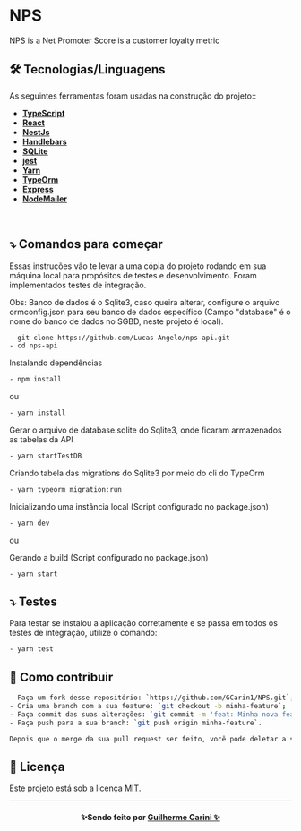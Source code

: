 # NPS
NPS is a Net Promoter Score is a customer loyalty metric



## 🛠 Tecnologias/Linguagens

As seguintes ferramentas foram usadas na construção do projeto::


-  **[TypeScript](https://golang.org)**
-  **[React](https://pt-br.reactjs.org)**
-  **[NestJs](https://nestjs.com)**
-  **[Handlebars](https://handlebarsjs.com)**
-  **[SQLite](https://www.sqlite.org/index.html)**
-  **[jest](https://jestjs.io/pt-BR/)**
-  **[Yarn](https://yarnpkg.com)**
-  **[TypeOrm](https://typeorm.io/#/)**
-  **[Express](https://expressjs.com/pt-br/)**
-  **[NodeMailer](https://nodemailer.com/about/)**


<br/>

## ⤵ Comandos para começar

Essas instruções vão te levar a uma cópia do projeto rodando em sua máquina local para propósitos de testes e desenvolvimento. Foram implementados testes de integração.

Obs: Banco de dados é o Sqlite3, caso queira alterar, configure o arquivo ormconfig.json para seu banco de dados específico (Campo "database" é o nome do banco de dados no SGBD, neste projeto é local).

```bash
- git clone https://github.com/Lucas-Angelo/nps-api.git
- cd nps-api
```

Instalando dependências

```bash
- npm install
```

ou

```bash
- yarn install
```

Gerar o arquivo de database.sqlite do Sqlite3, onde ficaram armazenados as tabelas da API

```bash
- yarn startTestDB
```

Criando tabela das migrations do Sqlite3 por meio do cli do TypeOrm

```bash
- yarn typeorm migration:run
```

Inicializando uma instância local (Script configurado no package.json)

```bash
- yarn dev
```

ou

Gerando a build (Script configurado no package.json)
```bash
- yarn start
```

## ⤵ Testes

Para testar se instalou a aplicação corretamente e se passa em todos os testes de integração, utilize o comando:

```bash
- yarn test
```



## 🤔 Como contribuir

```bash
- Faça um fork desse repositório: `https://github.com/GCarin1/NPS.git`;
- Cria uma branch com a sua feature: `git checkout -b minha-feature`;
- Faça commit das suas alterações: `git commit -m 'feat: Minha nova feature'`; 
- Faça push para a sua branch: `git push origin minha-feature`.

Depois que o merge da sua pull request ser feito, você pode deletar a sua branch. 
```

## 📝 Licença

Este projeto está sob a licença [MIT](./LICENSE).

---
<h4 align=center>✨Sendo feito por <a href="https://www.linkedin.com/in/guilherme-carini/">Guilherme Carini ✨</a></a></h4>
